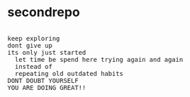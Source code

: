 # secondrepo
<pre> 
keep exploring
dont give up
its only just started 
  let time be spend here trying again and again
  instead of
  repeating old outdated habits
DONT DOUBT YOURSELF
YOU ARE DOING GREAT!!
